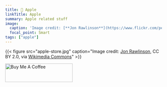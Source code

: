 ```yaml
---
title: 🍏 Apple
linkTitle: Apple
summary: Apple related stuff
image: 
  caption: 'Image credit: [**Jon Rawlinson**](https://www.flickr.com/people/94571281@N00) via [Wikimedia Commons](https://commons.wikimedia.org/wiki/File:Apple_store_regent_street_london_-_Flickr_-_jonrawlinson.jpg)'
  focal_point: Smart
tags: ["apple"]
---
```

{{< figure src="apple-store.jpg" caption="Image credit: [Jon Rawlinson](https://www.flickr.com/people/94571281@N00), CC BY 2.0, via [Wikimedia Commons](https://commons.wikimedia.org/wiki/File:Apple_store_regent_street_london_-_Flickr_-_jonrawlinson.jpg)" >}}

<a href="https://www.buymeacoffee.com/mutschler" target="_blank"><img src="https://cdn.buymeacoffee.com/buttons/v2/default-red.png" alt="Buy Me A Coffee" style="height: 60px !important;width: 217px !important;" ></a>